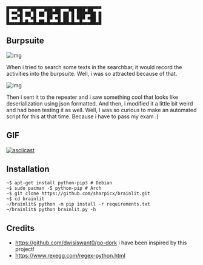 ```
▄▄▄▄▄▄▄▄▄▄▄▄▄▄▄▄▄▄▄▄▄▄▄▄▄▄▄▄▄▄▄▄▄▄▄
█ ▄▄▀█ ▄▄▀█ ▄▄▀██▄██ ▄▄▀█ ███▄██▄ ▄
█ ▄▄▀█ ▀▀▄█ ▀▀ ██ ▄█ ██ █ ███ ▄██ █
█▄▄▄▄█▄█▄▄█▄██▄█▄▄▄█▄██▄█▄▄█▄▄▄██▄█
```

## Burpsuite
![img](https://i.postimg.cc/rpmfG1f6/image.png)

When i tried to search some texts in the searchbar, it would record the activities into the burpsuite. Well, i was so attracted because of that.

![img](https://i.postimg.cc/05M2Whzj/image.png)

Then i sent it to the repeater and i saw something cool that looks like deserialization using json formatted. And then, i modified it a little bit weird and had been testing it as well. Well, I was so curious to make an automated script for this at that time. Because i have to pass my exam :)

## GIF
[![asciicast](https://asciinema.org/a/572540.svg)](https://asciinema.org/a/572540)

## Installation
```
~$ apt-get install python-pip3 # Debian
~$ sudo pacman -S python-pip # Arch
~$ git clone https://github.com/sharpicx/brainlit.git
~$ cd brainlit
~/brainlit$ python -m pip install -r requirements.txt
~/brainlit$ python brainlit.py -h
```

## Credits
- <https://github.com/dwisiswant0/go-dork> i have been inspired by this project!
- <https://www.rexegg.com/regex-python.html> 

